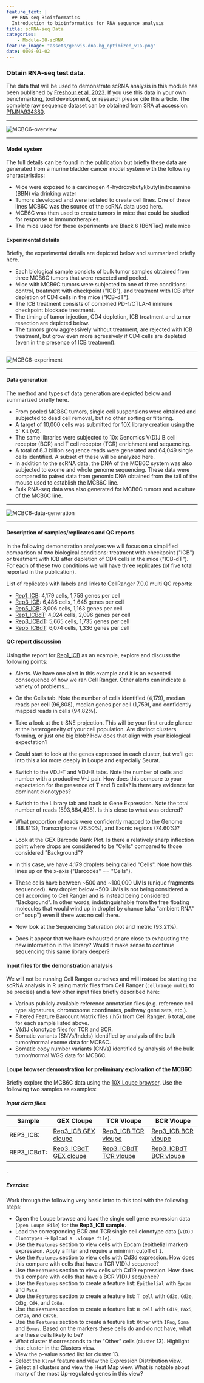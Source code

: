 ```yaml
---
feature_text: |
  ## RNA-seq Bioinformatics
  Introduction to bioinformatics for RNA sequence analysis
title: scRNA-seq Data
categories:
    - Module-08-scRNA
feature_image: "assets/genvis-dna-bg_optimized_v1a.png"
date: 0008-01-02
---
```


### Obtain RNA-seq test data.
The data that will be used to demonstrate scRNA analysis in this module has been published by [Freshour et al. 2023](https://pubmed.ncbi.nlm.nih.gov/37810214/). If you use this data in your own benchmarking, tool development, or research please cite this article. The complete raw sequence dataset can be obtained from SRA at accession: [PRJNA934380](https://www.ncbi.nlm.nih.gov/bioproject/PRJNA934380).

***

![MCBC6-overview](/assets/module_8/mcb6c-overview.png)

***

#### Model system

The full details can be found in the publication but briefly these data are generated from a murine bladder cancer model system with the following characteristics:

- Mice were exposed to a carcinogen 4-hydroxybutyl(butyl)nitrosamine (BBN) via drinking water
- Tumors developed and were isolated to create cell lines. One of these lines MCB6C was the source of the scRNA data used here.
- MCB6C was then used to create tumors in mice that could be studied for response to immunotherapies.
- The mice used for these experiments are Black 6 (B6NTac) male mice


#### Experimental details
Briefly, the experimental details are depicted below and summarized briefly here.

- Each biological sample consists of bulk tumor samples obtained from three MCB6C tumors that were resected and pooled.
- Mice with MCB6C tumors were subjected to one of three conditions: control, treatment with checkpoint ("ICB"), and treatment with ICB after depletion of CD4 cells in the mice ("ICB-dT").
- The ICB treatment consists of combined PD-1/CTLA-4 immune checkpoint blockade treatment.
- The timing of tumor injection, CD4 depletion, ICB treatment and tumor resection are depicted below.
- The tumors grow aggressively without treatment, are rejected with ICB treatment, but grow even more agressively if CD4 cells are depleted (even in the presence of ICB treatment). 

***

![MCBC6-experiment](/assets/module_8/mcb6c-experiment.png)

***

#### Data generation

The method and types of data generation are depicted below and summarized briefly here.

- From pooled MCB6C tumors, single cell suspensions were obtained and subjected to dead cell removal, but no other sorting or filtering.
- A target of 10,000 cells was submitted for 10X library creation using the 5' Kit (v2).
- The same libraries were subjected to 10x Genomics V(D)J B cell receptor (BCR) and T cell receptor (TCR) enrichment and sequencing.
- A total of 8.3 billion sequence reads were generated and 64,049 single cells identified. A subset of these will be analyzed here.
- In addition to the scRNA data, the DNA of the MCB6C system was also subjected to exome and whole genome sequencing. These data were compared to paired data from genomic DNA obtained from the tail of the mouse used to establish the MCB6C line.
- Bulk RNA-seq data was also generated for MCB6C tumors and a culture of the MCB6C line.

***

![MCBC6-data-generation](/assets/module_8/mcb6c-data-generation.png)

***

#### Description of samples/replicates and QC reports

In the following demonstration analyses we will focus on a simplified comparison of two biological conditions: treatment with checkpoint ("ICB") or treatment with ICB after depletion of CD4 cells in the mice ("ICB-dT"). For each of these two conditions we will have three replicates (of five total reported in the publication).

List of replicates with labels and links to CellRanger 7.0.0 multi QC reports:

- [Rep1_ICB](http://genomedata.org/cri-workshop/web_summaries/Rep1_ICB-web_summary.html): 4,179 cells, 1,759 genes per cell
- [Rep3_ICB](http://genomedata.org/cri-workshop/web_summaries/Rep3_ICB-web_summary.html): 6,486 cells, 1,645 genes per cell
- [Rep5_ICB](http://genomedata.org/cri-workshop/web_summaries/Rep5_ICB-web_summary.html): 3,006 cells, 1,163 genes per cell
- [Rep1_ICBdT](http://genomedata.org/cri-workshop/web_summaries/Rep1_ICBdT-web_summary.html): 4,024 cells, 2,096 genes per cell
- [Rep3_ICBdT](http://genomedata.org/cri-workshop/web_summaries/Rep3_ICBdT-web_summary.html): 5,665 cells, 1,735 genes per cell
- [Rep5_ICBdT](http://genomedata.org/cri-workshop/web_summaries/Rep5_ICBdT-web_summary.html): 6,074 cells, 1,336 genes per cell


#### QC report discussion

Using the report for [Rep1_ICB](http://genomedata.org/cri-workshop/web_summaries/Rep1_ICB-web_summary.html) as an example, explore and discuss the following points: 

- Alerts. We have one alert in this example and it is an expected consequence of how we ran Cell Ranger. Other alerts can indicate a variety of problems...

- On the Cells tab. Note the number of cells identified (4,179), median reads per cell (96,808), median genes per cell (1,759), and confidently mapped reads in cells (94.82%).
- Take a look at the t-SNE projection. This will be your first crude glance at the heterogeneity of your cell population. Are distinct clusters forming, or just one big blob? How does that align with your biological expectation?
- Could start to look at the genes expressed in each cluster, but we'll get into this a lot more deeply in Loupe and especially Seurat.
- Switch to the VDJ-T and VDJ-B tabs. Note the number of cells and number with a productive V-J pair. How does this compare to your expectation for the presence of T and B cells?  Is there any evidence for dominant clonotypes?

- Switch to the Library tab and back to Gene Expression. Note the total number of reads (593,884,498). Is this close to what was ordered?
- What proportion of reads were confidently mapped to the Genome (88.81%), Transcriptome (76.50%), and Exonic regions (74.60%)?

- Look at the GEX Barcode Rank Plot. Is there a relatively sharp inflection point where drops are considered to be "Cells" compared to those considered "Background"?
- In this case, we have 4,179 droplets being called "Cells". Note how this lines up on the x-axis ("Barcodes" == "Cells").
- These cells have between ~500 and ~100,000 UMIs (unique fragments sequenced). Any droplet below ~500 UMIs is not being considered a cell according to Cell Ranger and is instead being considered "Background". In other words, indistinguishable from the free floating molecules that would wind up in droplet by chance (aka "ambient RNA" or "soup") even if there was no cell there.  

- Now look at the Sequencing Saturation plot and metric (93.21%).
- Does it appear that we have exhausted or are close to exhausting the new information in the library?  Would it make sense to continue sequencing this same library deeper?

#### Input files for the demonstration analysis

We will not be running Cell Ranger ourselves and will instead be starting the scRNA analysis in R using matrix files from Cell Ranger (`cellrange multi` to be precise) and a few other input files briefly described here:

- Various publicly available reference annotation files (e.g. reference cell type signatures, chromosome coordinates, pathway gene sets, etc.).
- Filtered Feature Barcount Matrix files (.h5) from Cell Ranger.  6 total, one for each sample listed above.
- V(d)J clonotype files for TCR and BCR.
- Somatic variants (SNVs/Indels) identified by analysis of the bulk tumor/normal exome data for MCB6C.
- Somatic copy number variants (CNVs) identified by analysis of the bulk tumor/normal WGS data for MCB6C.

#### Loupe browser demonstration for preliminary exploration of the MCB6C 

Briefly explore the MCB6C data using the [10X Loupe browser](https://www.10xgenomics.com/support/software/loupe-browser/latest). Use the following two samples as examples:

##### Input data files

| Sample | GEX Cloupe | TCR Vloupe | BCR Vloupe |
|--------|------------|------------|------------|  
| REP3_ICB: | [Rep3_ICB GEX cloupe](http://genomedata.org/cri-workshop/cloupes_gex/Rep3_ICB-sample_cloupe.cloupe) | [Rep3_ICB TCR vloupe](http://genomedata.org/cri-workshop/vloupes_t/Rep3_ICB-t-vloupe.vloupe) | [Rep3_ICB BCR vloupe](http://genomedata.org/cri-workshop/vloupes_b/Rep3_ICB-b-vloupe.vloupe) |
| REP3_ICBdT: | [Rep3_ICBdT GEX cloupe](http://genomedata.org/cri-workshop/cloupes_gex/Rep3_ICBdT-sample_cloupe.cloupe) | [Rep3_ICBdT TCR vloupe](http://genomedata.org/cri-workshop/vloupes_t/Rep3_ICBdT-t-vloupe.vloupe) | [Rep3_ICBdT BCR vloupe](http://genomedata.org/cri-workshop/vloupes_b/Rep3_ICBdT-b-vloupe.vloupe) |

.

##### Exercise 

Work through the following very basic intro to this tool with the following steps:

- Open the Loupe browse and load the single cell gene expression data (`Open Loupe File`) for the **Rep3_ICB sample**.
- Load the corresponding BCR and TCR single cell clonotype data (`V(D)J Clonotypes` -> `Upload a .vloupe file`).
- Use the `Features` section to view cells with Epcam (epithelial marker) expression. Apply a filter and require a minimim cutoff of `1`.
- Use the `Features` section to view cells with Cd3d expression. How does this compare with cells that have a TCR V(D)J sequence?
- Use the `Features` section to view cells with Cd19 expression. How does this compare with cells that have a BCR V(D)J sequence?
- Use the `Features` section to create a feature list: `Epithelial` with `Epcam` and `Psca`.
- Use the `Features` section to create a feature list: `T cell` with `Cd3d`, `Cd3e`, `Cd3g`, `Cd4`, and `Cd8a`.
- Use the `Features` section to create a feature list: `B cell` with `Cd19`, `Pax5`, `Cd79a`, and `Cd79b`.
- Use the `Features` section to create a feature list: `Other` with `IFng`, `Gzma` and `Eomes`. Based on the markers these cells do and do not have, what are these cells likely to be?
- What cluster # corresponds to the "Other" cells (cluster 13). Highlight that cluster in the Clusters view.
- View the p-value sorted list for cluster 13.
- Select the `Klra4` feature and view the Expression Distribution view.
- Select all clusters and view the Heat Map view. What is notable about many of the most Up-regulated genes in this view?


